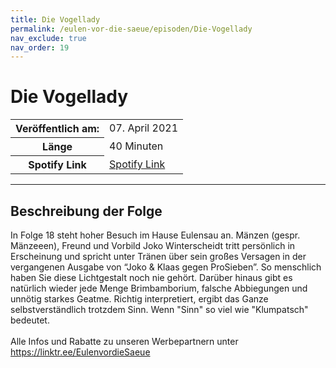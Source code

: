 ```yaml
---
title: Die Vogellady
permalink: /eulen-vor-die-saeue/episoden/Die-Vogellady
nav_exclude: true
nav_order: 19
---
```


# Die Vogellady
<table class="resp-table dcf-table dcf-table-responsive dcf-table-bordered dcf-table-striped dcf-w-100%">
                    <tbody>
                        <tr>
                            <th scope="row">Veröffentlich am:</th>
                            <td data-label="Veröffentlich am:">07. April 2021</td>
                        </tr>
                        <tr>
                            <th scope="row">Länge </th>
                            <td data-label="Länge ">40 Minuten</td>
                        </tr><tr>
                                <th scope="row">Spotify Link</th>
                                <td data-label="Spotify Link"><a href="https://open.spotify.com/episode/4CGQZvBdw6ZOk634VMGiDr">Spotify Link</a></td>
                            </tr></tbody>
                </table>

***

## Beschreibung der Folge

<div>
In Folge 18 steht hoher Besuch im Hause Eulensau an. Mänzen (gespr. Mänzeeen), Freund und Vorbild Joko Winterscheidt tritt persönlich in Erscheinung und spricht unter Tränen über sein großes Versagen in der vergangenen Ausgabe von “Joko & Klaas gegen ProSieben”. So menschlich haben Sie diese Lichtgestalt noch nie gehört. Darüber hinaus gibt es natürlich wieder jede Menge Brimbamborium, falsche Abbiegungen und unnötig starkes Geatme. Richtig interpretiert, ergibt das Ganze selbstverständlich trotzdem Sinn. Wenn "Sinn" so viel wie "Klumpatsch" bedeutet.  <br>  <br> Alle Infos und Rabatte zu unseren Werbepartnern unter <a href="https://linktr.ee/EulenvordieSaeue">https://linktr.ee/EulenvordieSaeue</a>  
</div>

